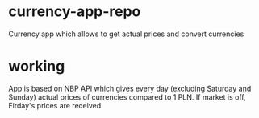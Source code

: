 # currency-app-repo
Currency app which allows to get actual prices and convert currencies
# working
App is based on NBP API which gives every day (excluding Saturday and Sunday) actual prices of currencies compared to 1 PLN. If market is off, Firday's prices are received.
